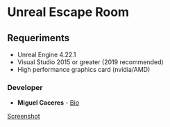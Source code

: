 # Unreal Escape Room

## Requeriments

- Unreal Engine 4.22.1
- Visual Studio 2015 or greater (2019 recommended)
- High performance graphics card (nvidia/AMD)



### Developer

- **Miguel Caceres** - [Bio](https://github.com/foxneo)



[Screenshot](https://i.imgur.com/69JqX2u.png)		


